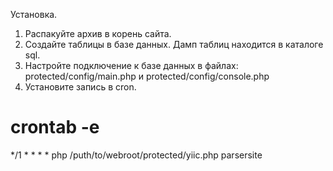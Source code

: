 Установка.

1. Распакуйте архив в корень сайта.
2. Создайте таблицы в базе данных. Дамп таблиц находится в каталоге sql.
3. Настройте подключение к базе данных в файлах: protected/config/main.php и protected/config/console.php
4. Установите запись в cron. 
# crontab -e
*/1 * * * * php /puth/to/webroot/protected/yiic.php parsersite
